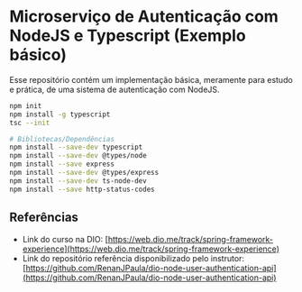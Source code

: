 # Microserviço de Autenticação com NodeJS e Typescript (Exemplo básico)

Esse repositório contém um implementação básica, meramente para estudo e prática, de uma sistema de autenticação com NodeJS.

```bash
npm init
npm install -g typescript
tsc --init

# Bibliotecas/Dependências
npm install --save-dev typescript
npm install --save-dev @types/node
npm install --save express
npm install --save-dev @types/express
npm install --save-dev ts-node-dev
npm install --save http-status-codes
```

## Referências

* Link do curso na DIO: [https://web.dio.me/track/spring-framework-experience](https://web.dio.me/track/spring-framework-experience)
* Link do repositório referência disponibilizado pelo instrutor: [https://github.com/RenanJPaula/dio-node-user-authentication-api](https://github.com/RenanJPaula/dio-node-user-authentication-api)
